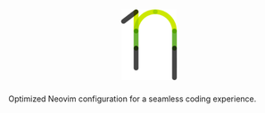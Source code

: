 <h1 align="center">
    <img src="/images/nanovim_logo.svg" alt="NanoVim logo" width="100" />
</h1>

Optimized Neovim configuration for a seamless coding experience. 
